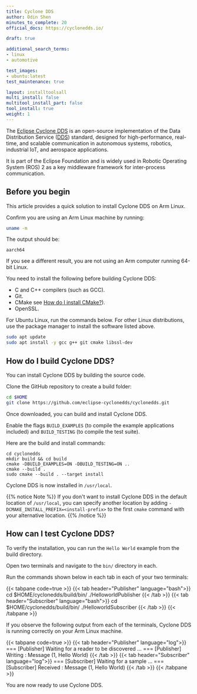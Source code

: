 ```yaml
---
title: Cyclone DDS
author: Odin Shen
minutes_to_complete: 20
official_docs: https://cyclonedds.io/

draft: true

additional_search_terms:
- linux
- automotive

test_images:
- ubuntu:latest
test_maintenance: true

layout: installtoolsall
multi_install: false
multitool_install_part: false
tool_install: true
weight: 1
---
```


The [Eclipse Cyclone DDS](https://cyclonedds.io/) is an open-source implementation of the Data Distribution Service ([DDS](https://en.wikipedia.org/wiki/Data_Distribution_Service)) standard, designed for high-performance, real-time, and scalable communication in autonomous systems, robotics, industrial IoT, and aerospace applications.

It is part of the Eclipse Foundation and is widely used in Robotic Operating System (ROS) 2 as a key middleware framework for inter-process communication.

## Before you begin

This article provides a quick solution to install Cyclone DDS on Arm Linux.

Confirm you are using an Arm Linux machine by running:

```bash
uname -m
```

The output should be:

```output
aarch64
```

If you see a different result, you are not using an Arm computer running 64-bit Linux.

You need to install the following before building Cyclone DDS:

- C and C++ compilers (such as GCC).
- Git.
- CMake see [How do I install CMake?](/install-guides/cmake/)). 
- OpenSSL.

For Ubuntu Linux, run the commands below. For other Linux distributions, use the package manager to install the software listed above.

```bash
sudo apt update
sudo apt install -y gcc g++ git cmake libssl-dev
```

## How do I build Cyclone DDS?

You can install Cyclone DDS by building the source code.

Clone the GitHub repository to create a build folder:

```bash
cd $HOME
git clone https://github.com/eclipse-cyclonedds/cyclonedds.git
```

Once downloaded, you can build and install Cyclone DDS.

Enable the flags `BUILD_EXAMPLES` (to compile the example applications included) and `BUILD_TESTING` (to compile the test suite). 

Here are the build and install commands:

```console
cd cyclonedds
mkdir build && cd build
cmake -DBUILD_EXAMPLES=ON -DBUILD_TESTING=ON ..
cmake --build .
sudo cmake --build . --target install
```

Cyclone DDS is now installed in `/usr/local`.

{{% notice Note %}}
If you don't want to install Cyclone DDS in the default location of `/usr/local`, you can specify another location 
by adding `-DCMAKE_INSTALL_PREFIX=<install-prefix>` to the first `cmake` command with your alternative location.
{{% /notice %}}

## How can I test Cyclone DDS?

To verify the installation, you can run the `Hello World` example from the build directory.

Open two terminals and navigate to the `bin/` directory in each. 

Run the commands shown below in each tab in each of your two terminals:

{{< tabpane code=true >}}
  {{< tab header="Publisher" language="bash">}}
    cd $HOME/cyclonedds/build/bin/
    ./HelloworldPublisher
  {{< /tab >}}
  {{< tab header="Subscriber" language="bash">}}
    cd $HOME/cyclonedds/build/bin/
    ./HelloworldSubscriber
  {{< /tab >}}
{{< /tabpane >}}

If you observe the following output from each of the terminals, Cyclone DDS is running correctly on your Arm Linux machine.

{{< tabpane code=true >}}
  {{< tab header="Publisher" language="log">}}
    === [Publisher]  Waiting for a reader to be discovered ...
    === [Publisher]  Writing : Message (1, Hello World)
  {{< /tab >}}
  {{< tab header="Subscriber" language="log">}}
    === [Subscriber] Waiting for a sample ...
    === [Subscriber] Received : Message (1, Hello World)
  {{< /tab >}}
{{< /tabpane >}}

You are now ready to use Cyclone DDS. 